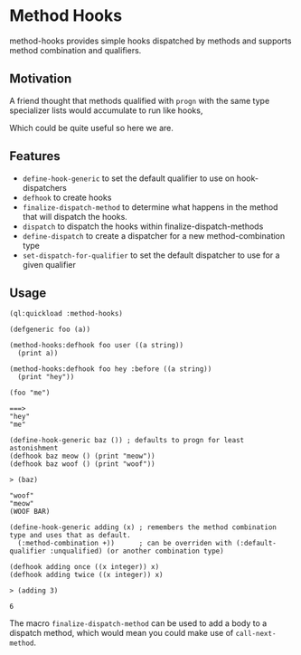 # Method Hooks

method-hooks provides simple hooks dispatched by methods and supports method combination and qualifiers.

## Motivation
A friend thought that methods qualified with `progn` with the same type specializer lists would accumulate to run like hooks,

Which could be quite useful so here we are.

## Features

* `define-hook-generic` to set the default qualifier to use on hook-dispatchers
* `defhook` to create hooks
* `finalize-dispatch-method` to determine what happens in the method that will dispatch the hooks.
* `dispatch` to dispatch the hooks within finalize-dispatch-methods
* `define-dispatch` to create a dispatcher for a new method-combination type
* `set-dispatch-for-qualifier` to set the default dispatcher to use for a given qualifier

## Usage

```
(ql:quickload :method-hooks)

(defgeneric foo (a))

(method-hooks:defhook foo user ((a string))
  (print a))
  
(method-hooks:defhook foo hey :before ((a string))
  (print "hey"))
  
(foo "me")

===>
"hey" 
"me" 
```

```
(define-hook-generic baz ()) ; defaults to progn for least astonishment
(defhook baz meow () (print "meow"))
(defhook baz woof () (print "woof"))

> (baz)

"woof" 
"meow" 
(WOOF BAR)
```

```
(define-hook-generic adding (x) ; remembers the method combination type and uses that as default.
  (:method-combination +))      ; can be overriden with (:default-qualifier :unqualified) (or another combination type)
  
(defhook adding once ((x integer)) x)
(defhook adding twice ((x integer)) x)

> (adding 3)

6
```


The macro `finalize-dispatch-method` can be used to add a body to a dispatch method, which would mean you could make use of `call-next-method`.
